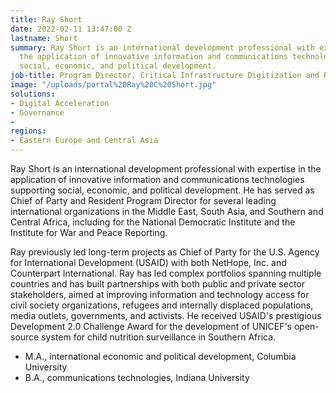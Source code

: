 ```yaml
---
title: Ray Short
date: 2022-02-11 13:47:00 Z
lastname: Short
summary: Ray Short is an international development professional with expertise in
  the application of innovative information and communications technologies supporting
  social, economic, and political development.
job-title: Program Director, Critical Infrastructure Digitization and Resilience
image: "/uploads/portal%20Ray%20C%20Short.jpg"
solutions:
- Digital Acceleration
- Governance
- 
regions:
- Eastern Europe and Central Asia
---
```


Ray Short is an international development professional with expertise in the application of innovative information and communications technologies supporting social, economic, and political development. He has served as Chief of Party and Resident Program Director for several leading international organizations in the Middle East, South Asia, and Southern and Central Africa, including for the National Democratic Institute and the Institute for War and Peace Reporting.

Ray previously led long-term projects as Chief of Party for the U.S. Agency for International Development (USAID) with both NetHope, Inc. and Counterpart International. Ray has led complex portfolios spanning multiple countries and has built partnerships with both public and private sector stakeholders, aimed at improving information and technology access for civil society organizations, refugees and internally displaced populations, media outlets, governments, and activists. He received USAID's prestigious Development 2.0 Challenge Award for the development of UNICEF's open-source system for child nutrition surveillance in Southern Africa. 

* M.A., international economic and political development, Columbia University
* B.A., communications technologies, Indiana University